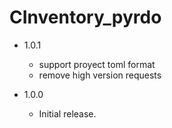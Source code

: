 CInventory_pyrdo
===

- 1.0.1

  * support proyect toml format
  * remove high version requests

- 1.0.0

  * Initial release.